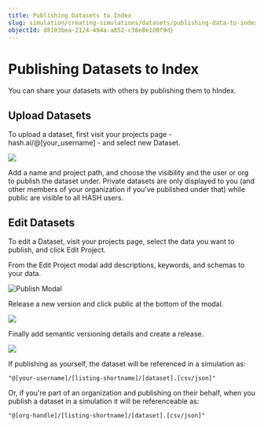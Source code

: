 ```yaml
---
title: Publishing Datasets to Index
slug: simulation/creating-simulations/datasets/publishing-data-to-index
objectId: d8103bea-2124-494a-a852-c38e8e1d0f9d}
---
```


# Publishing Datasets to Index

You can share your datasets with others by publishing them to hIndex.

## Upload Datasets

To upload a dataset, first visit your projects page - hash.ai/@\[your_username\] - and select new Dataset.

![](https://cdn-us1.hash.ai/site/docs/kapture-2021-06-06-at-21.00.44%20%283%29%20%283%29%20%283%29%20%281%29%20%283%29.gif)

Add a name and project path, and choose the visibility and the user or org to publish the dataset under. Private datasets are only displayed to you \(and other members of your organization if you've published under that\) while public are visible to all HASH users.

## Edit Datasets

To edit a Dataset, visit your projects page, select the data you want to publish, and click Edit Project.

From the Edit Project modal add descriptions, keywords, and schemas to your data.

![Publish Modal](https://cdn-us1.hash.ai/site/docs/screen-shot-2020-05-12-at-1.22.27-pm.png)

Release a new version and click public at the bottom of the modal.

![](https://cdn-us1.hash.ai/site/docs/screenshot-2020-10-30-144523.png)

Finally add semantic versioning details and create a release.

![](https://cdn-us1.hash.ai/site/docs/screenshot-2020-10-30-144826.png)

If publishing as yourself, the dataset will be referenced in a simulation as:

```text
"@[your-username]/[listing-shortname]/[dataset].[csv/json]"
```

Or, if you're part of an organization and publishing on their behalf, when you publish a dataset in a simulation it will be referenceable as:

```text
"@[org-handle]/[listing-shortname]/[dataset].[csv/json]"
```

